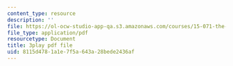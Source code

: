 ```yaml
---
content_type: resource
description: ''
file: https://ol-ocw-studio-app-qa.s3.amazonaws.com/courses/15-071-the-analytics-edge-spring-2017/8115d4781a1e7f5a643a28bede2436af_98cyATFdwIk.pdf
file_type: application/pdf
resourcetype: Document
title: 3play pdf file
uid: 8115d478-1a1e-7f5a-643a-28bede2436af
---
```

